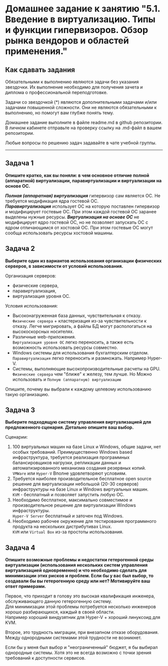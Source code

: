 
# Домашнее задание к занятию "5.1. Введение в виртуализацию. Типы и функции гипервизоров. Обзор рынка вендоров и областей применения."


## Как сдавать задания

Обязательными к выполнению являются задачи без указания звездочки. Их выполнение необходимо для получения зачета и диплома о профессиональной переподготовке.

Задачи со звездочкой (*) являются дополнительными задачами и/или задачами повышенной сложности. Они не являются обязательными к выполнению, но помогут вам глубже понять тему.

Домашнее задание выполните в файле readme.md в github репозитории. В личном кабинете отправьте на проверку ссылку на .md-файл в вашем репозитории.

Любые вопросы по решению задач задавайте в чате учебной группы.

---

## Задача 1

**Опишите кратко, как вы поняли: в чем основное отличие полной (аппаратной) виртуализации, паравиртуализации и виртуализации на основе ОС.**  
  
***Полная (аппаратная) виртуализация*** гипервизор сам является ОС. Не требуется модификация ядра гостевой ОС.  
***Паравиртуализация*** использует ОС на которую поставлен гипервизор и модифицирует гостевые ОС. При этом каждой гостевой ОС заранее выделены нужные ресурсы. 
***Виртуализация на основе ОС*** не модифицирует ядро гостевой ОС, но не позволяет запускать ОС с ядром отличающимся от хостовой ОС. При этом гостевые ОС могут сообща использовать ресурсы хостовой машины.  


## Задача 2

**Выберите один из вариантов использования организации физических серверов, в зависимости от условий использования.**

Организация серверов:
- физические сервера,
- паравиртуализация,
- виртуализация уровня ОС.

Условия использования:
- Высоконагруженная база данных, чувствительная к отказу.  
`Физические сервера` + кластеризация из-за чувствительности к отказу. Легче мигрировать, а файлы БД могут распологаться на высокоскорсных носителях.
- Различные web-приложения.  
`Виртуализация уровня ОС` легко переносить, а также есть возможность использовать ресурсы совместно.
- Windows системы для использования бухгалтерским отделом.  
`Паравиртуализация` легко переносить и размножать. Например Hyper-V.
- Системы, выполняющие высокопроизводительные расчеты на GPU.  
`Физические сервера` чем "ближе" к железу, тем лучше. Но Можно использовать и `Полную (аппаратную) виртуализацию`

Опишите, почему вы выбрали к каждому целевому использованию такую организацию.

## Задача 3

**Выберите подходящую систему управления виртуализацией для предложенного сценария. Детально опишите ваш выбор.**

Сценарии:

1. 100 виртуальных машин на базе Linux и Windows, общие задачи, нет особых требований. Преимущественно Windows based инфраструктура, требуется реализация программных балансировщиков нагрузки, репликации данных и автоматизированного механизма создания резервных копий.  
`VMWare` или `Hyper-V` Вполне удовлетворяют условиям.
2. Требуется наиболее производительное бесплатное open source решение для виртуализации небольшой (20-30 серверов) инфраструктуры на базе Linux и Windows виртуальных машин.  
`KVM` - бесплатный и позволяет запустить любую ОС.
3. Необходимо бесплатное, максимально совместимое и производительное решение для виртуализации Windows инфраструктуры.  
`Hyper-V Server` бесплатный и заточен под Windows.
4. Необходимо рабочее окружение для тестирования программного продукта на нескольких дистрибутивах Linux.  
`KVM` или `Virtual Box` из-за простоты использования.

## Задача 4

**Опишите возможные проблемы и недостатки гетерогенной среды виртуализации (использования нескольких систем управления виртуализацией одновременно) и что необходимо сделать для минимизации этих рисков и проблем. Если бы у вас был выбор, то создавали бы вы гетерогенную среду или нет? Мотивируйте ваш ответ примерами.**  
  
Первое, что приходит в голову это высокая квалификация инженера, обслуживающего данную гетерогенную систему.  
Для минимизации этой проблемы потребуется несколько инженеров хорошо разбирающихся, каждый в своей области.  
Например хороший виндузятник для Hyper-V + хороший линуксоид для KVM.  
  
Второе, это трудность миграции, при внезапном отказе оборудования. Между однородными системами этой трудности не возникнет.  
  
Если бы у меня был выбор и "неограниченный" бюджет, я бы выбирал однородные системы. Хотя это не всегда возможно с точки зрения требований к доступности сервисов. 

